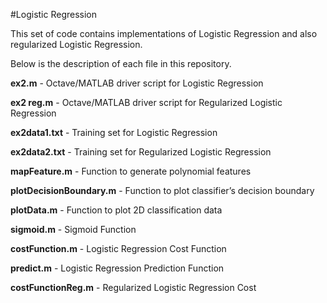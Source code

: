 #Logistic Regression

This set of code contains implementations of Logistic Regression and also regularized Logistic Regression.

Below is the description of each file in this repository.

**ex2.m** - Octave/MATLAB driver script for Logistic Regression

**ex2 reg.m** - Octave/MATLAB driver script for Regularized Logistic Regression

**ex2data1.txt** - Training set for Logistic Regression

**ex2data2.txt** - Training set for Regularized Logistic Regression

**mapFeature.m** - Function to generate polynomial features

**plotDecisionBoundary.m** - Function to plot classifier’s decision boundary

**plotData.m** - Function to plot 2D classification data

**sigmoid.m** - Sigmoid Function

**costFunction.m** - Logistic Regression Cost Function

**predict.m** - Logistic Regression Prediction Function

**costFunctionReg.m** - Regularized Logistic Regression Cost

